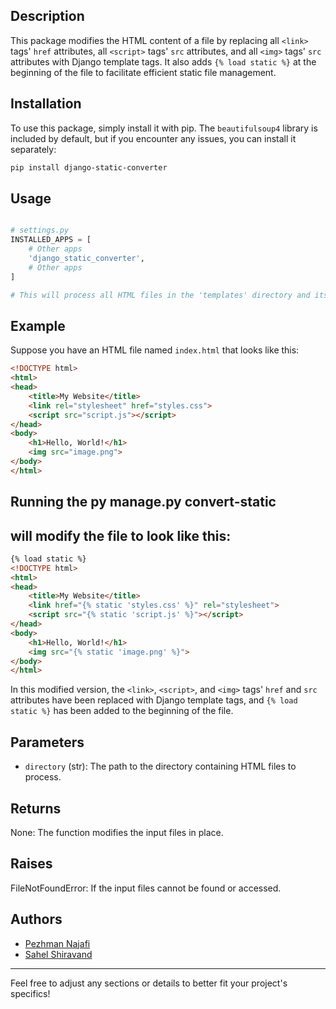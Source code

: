 

## Description

This package modifies the HTML content of a file by replacing all `<link>` tags' `href` attributes, all `<script>` tags' `src` attributes, and all `<img>` tags' `src` attributes with Django template tags. It also adds `{% load static %}` at the beginning of the file to facilitate efficient static file management.

## Installation

To use this package, simply install it with pip. The `beautifulsoup4` library is included by default, but if you encounter any issues, you can install it separately:

```bash
pip install django-static-converter
```

## Usage

```python

# settings.py
INSTALLED_APPS = [
    # Other apps
    'django_static_converter',
    # Other apps
]

# This will process all HTML files in the 'templates' directory and its subdirectories.
```


## Example

Suppose you have an HTML file named `index.html` that looks like this:


```html
<!DOCTYPE html>
<html>
<head>
    <title>My Website</title>
    <link rel="stylesheet" href="styles.css">
    <script src="script.js"></script>
</head>
<body>
    <h1>Hello, World!</h1>
    <img src="image.png">
</body>
</html>
```

## Running the py manage.py convert-static

## will modify the file to look like this:

```html
{% load static %}
<!DOCTYPE html>
<html>
<head>
    <title>My Website</title>
    <link href="{% static 'styles.css' %}" rel="stylesheet">
    <script src="{% static 'script.js' %}"></script>
</head>
<body>
    <h1>Hello, World!</h1>
    <img src="{% static 'image.png' %}">
</body>
</html>

```

In this modified version, the `<link>`, `<script>`, and `<img>` tags' `href` and `src` attributes have been replaced with Django template tags, and `{% load static %}` has been added to the beginning of the file.

## Parameters

- `directory` (str): The path to the directory containing HTML files to process.

## Returns

None: The function modifies the input files in place.

## Raises

FileNotFoundError: If the input files cannot be found or accessed.

## Authors

- [Pezhman Najafi](https://github.com/pezhman-najafie)
- [Sahel Shiravand](https://github.com/sahel-shiravand)

--- 

Feel free to adjust any sections or details to better fit your project's specifics!
